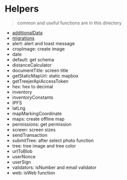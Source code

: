 # Helpers

> common and useful functions are in this directory

- [additionalData](./additionalData)
- [migrations](./migrations)
- alert: alert and toast message
- cropImage: create image
- date
- default: get schema
- distanceCalculator
- documentTitle: screen title
- getStaticMapUrl: static mapbox
- getTreejerApiAccessToken
- hex: hex to decimal
- inventory
- inventoryConstants
- IPFS
- latLng
- mapMarkingCoordinate
- maps: create offline map
- permissions: get permission
- screen: screen sizes
- sendTransaction
- submitTree: after select photo function
- tree: tree image and tree color
- urlToBlob
- userNonce
- userSign
- validators: isNumber and email validator
- web: isWeb function

